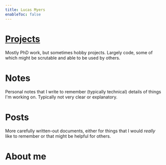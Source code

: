 ```yaml
---
title: Lucas Myers
enableToc: false
---
```


# [Projects](notes/projects.md)

Mostly PhD work, but sometimes hobby projects. Largely code, some of which might be scrutable and able to be used by others.

# Notes

Personal notes that I write to remember (typically technical) details of things I'm working on. Typically not very clear or explanatory.

# Posts

More carefully written-out documents, either for things that I would *really* like to remember or that might be helpful for others.

# About me
